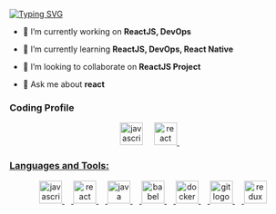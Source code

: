 <a href="https://git.io/typing-svg"><img src="https://readme-typing-svg.demolab.com?font=Fira+Code&weight=600&size=22&pause=1000&center=true&vCenter=true&random=false&width=435&lines=I'm+Alok+Kavilkar+%F0%9F%91%8B+;Passionate+Web+Developer+%F0%9F%95%B8%EF%B8%8F;Exploring+System+Design+%F0%9F%9B%A0%EF%B8%8F+" alt="Typing SVG" /></a>

- 🔭 I’m currently working on **ReactJS, DevOps**

- 🌱 I’m currently learning **ReactJS, DevOps, React Native**

- 👯 I’m looking to collaborate on **ReactJS Project**

- 💬 Ask me about **react**

<h3 align="left">Coding Profile</h3>
<p align="left">
  <div align="center">
  <a href="https://www.leetcode.com/alokkavilkar" target="blank"><img src="https://raw.githubusercontent.com/rahuldkjain/github-profile-readme-generator/master/src/images/icons/Social/leet-code.svg" height="40" alt="javascript logo"  /></a>
  <img width="12" />
  <a href="https://auth.geeksforgeeks.org/user/alokkavi2yp0" target="blank"><img src="https://raw.githubusercontent.com/rahuldkjain/github-profile-readme-generator/master/src/images/icons/Social/geeks-for-geeks.svg" height="40" alt="react logo"  />
  <img width="12" />
</div>
</p>

<h3 align="left">Languages and Tools:</h3>
<div align="center">
  <img src="https://cdn.jsdelivr.net/gh/devicons/devicon/icons/javascript/javascript-original.svg" height="40" alt="javascript logo"  />
  <img width="12" />
  <img src="https://cdn.jsdelivr.net/gh/devicons/devicon/icons/react/react-original.svg" height="40" alt="react logo"  />
  <img width="12" />
  <img src="https://cdn.jsdelivr.net/gh/devicons/devicon/icons/java/java-original.svg" height="40" alt="java logo"  />
  <img width="12" />
  <img src="https://cdn.jsdelivr.net/gh/devicons/devicon/icons/babel/babel-original.svg" height="40" alt="babel logo"  />
  <img width="12" />
  <img src="https://cdn.jsdelivr.net/gh/devicons/devicon/icons/docker/docker-original.svg" height="40" alt="docker logo"  />
  <img width="12" />
  <img src="https://cdn.jsdelivr.net/gh/devicons/devicon/icons/git/git-original.svg" height="40" alt="git logo"  />
  <img width="12" />
  <img src="https://cdn.jsdelivr.net/gh/devicons/devicon/icons/redux/redux-original.svg" height="40" alt="redux logo"  />
</div>

###
